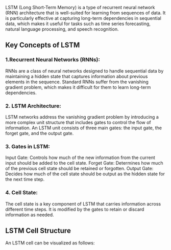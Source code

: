 LSTM (Long Short-Term Memory) is a type of recurrent neural network (RNN) architecture that is well-suited for learning from sequences of data. It is particularly effective at capturing long-term dependencies in sequential data, which makes it useful for tasks such as time series forecasting, natural language processing, and speech recognition.

## Key Concepts of LSTM
### 1.Recurrent Neural Networks (RNNs):

RNNs are a class of neural networks designed to handle sequential data by maintaining a hidden state that captures information about previous elements in the sequence.
Standard RNNs suffer from the vanishing gradient problem, which makes it difficult for them to learn long-term dependencies.

### 2. LSTM Architecture:

LSTM networks address the vanishing gradient problem by introducing a more complex unit structure that includes gates to control the flow of information.
An LSTM unit consists of three main gates: the input gate, the forget gate, and the output gate.


### 3. Gates in LSTM:

Input Gate: Controls how much of the new information from the current input should be added to the cell state.
Forget Gate: Determines how much of the previous cell state should be retained or forgotten.
Output Gate: Decides how much of the cell state should be output as the hidden state for the next time step.

### 4. Cell State:

The cell state is a key component of LSTM that carries information across different time steps. It is modified by the gates to retain or discard information as needed.

## LSTM Cell Structure
An LSTM cell can be visualized as follows: